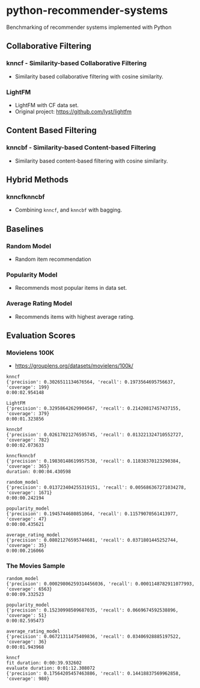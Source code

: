 # python-recommender-systems
Benchmarking of recommender systems implemented with Python

## Collaborative Filtering

### knncf - Similarity-based Collaborative Filtering

- Similarity based collaborative filtering with cosine similarity.

### LightFM

- LightFM with CF data set.
- Original project: https://github.com/lyst/lightfm

## Content Based Filtering

### knncbf - Similarity-based Content-based Filtering

- Similarity based content-based filtering with cosine similarity.

## Hybrid Methods 

### knncfknncbf

- Combining `knncf`, and `knncbf` with bagging. 

## Baselines

### Random Model

- Random item recommendation

### Popularity Model

- Recommends most popular items in data set.

### Average Rating Model

- Recommends items with highest average rating.

## Evaluation Scores

### Movielens 100K

- https://grouplens.org/datasets/movielens/100k/

```
knncf
{'precision': 0.3026511134676564, 'recall': 0.1973564695756637, 'coverage': 199}
0:00:02.954148

LightFM
{'precision': 0.32958642629904567, 'recall': 0.21420817457437155, 'coverage': 379}
0:00:01.323856

knncbf
{'precision': 0.02617021276595745, 'recall': 0.013221324710552727, 'coverage': 782}
0:00:02.073633

knncfknncbf
{'precision': 0.19830148619957538, 'recall': 0.11838370123290384, 'coverage': 365}
duration: 0:00:04.430598

random_model
{'precision': 0.013723404255319151, 'recall': 0.005686367271034278, 'coverage': 1671}
0:00:00.242194

popularity_model
{'precision': 0.1945744680851064, 'recall': 0.11579070561413977, 'coverage': 47}
0:00:00.435621

average_rating_model
{'precision': 0.08021276595744681, 'recall': 0.0371801445252744, 'coverage': 35}
0:00:00.216066

```

### The Movies Sample

```
random_model
{'precision': 0.00029806259314456036, 'recall': 0.0001148782911077993, 'coverage': 6563}
0:00:09.332523

popularity_model
{'precision': 0.15230998509687035, 'recall': 0.0669674592538896, 'coverage': 51}
0:00:02.595473

average_rating_model
{'precision': 0.06721311475409836, 'recall': 0.03406928885197522, 'coverage': 36}
0:00:01.943968

knncf
fit duration: 0:00:39.932602
evaluate duration: 0:01:12.308072
{'precision': 0.17564205457463886, 'recall': 0.14418837569962858, 'coverage': 980}


```